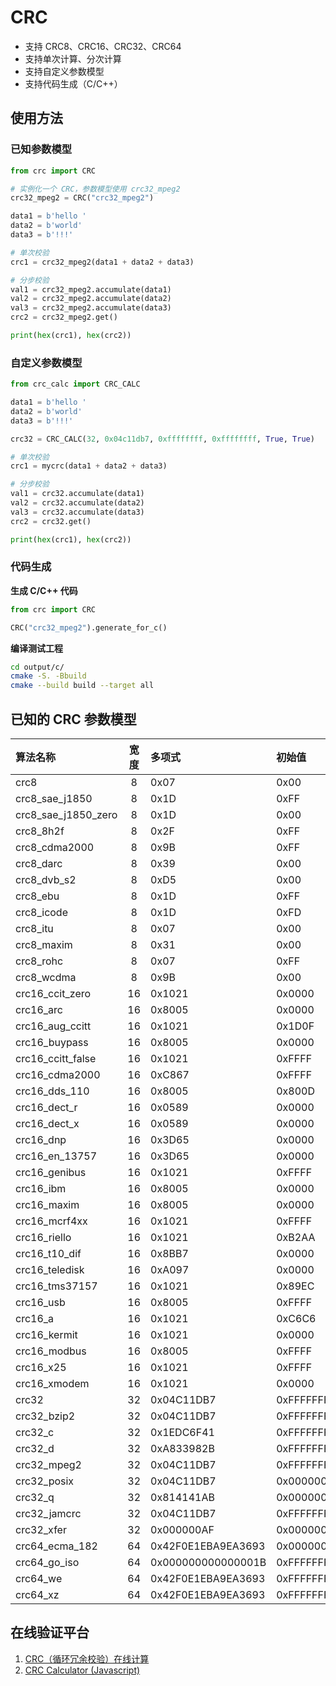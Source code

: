 # CRC

+ 支持 CRC8、CRC16、CRC32、CRC64
+ 支持单次计算、分次计算
+ 支持自定义参数模型
+ 支持代码生成（C/C++）

## 使用方法

### 已知参数模型

```python
from crc import CRC

# 实例化一个 CRC，参数模型使用 crc32_mpeg2
crc32_mpeg2 = CRC("crc32_mpeg2")

data1 = b'hello '
data2 = b'world'
data3 = b'!!!'

# 单次校验
crc1 = crc32_mpeg2(data1 + data2 + data3)

# 分步校验
val1 = crc32_mpeg2.accumulate(data1)
val2 = crc32_mpeg2.accumulate(data2)
val3 = crc32_mpeg2.accumulate(data3)
crc2 = crc32_mpeg2.get()

print(hex(crc1), hex(crc2))
```

### 自定义参数模型

```python
from crc_calc import CRC_CALC

data1 = b'hello '
data2 = b'world'
data3 = b'!!!'

crc32 = CRC_CALC(32, 0x04c11db7, 0xffffffff, 0xffffffff, True, True)

# 单次校验
crc1 = mycrc(data1 + data2 + data3)

# 分步校验
val1 = crc32.accumulate(data1)
val2 = crc32.accumulate(data2)
val3 = crc32.accumulate(data3)
crc2 = crc32.get()

print(hex(crc1), hex(crc2))
```

### 代码生成

**生成 C/C++ 代码**

```python
from crc import CRC

CRC("crc32_mpeg2").generate_for_c()
```

**编译测试工程**

```bash
cd output/c/
cmake -S. -Bbuild
cmake --build build --target all
```

## 已知的 CRC 参数模型

| 算法名称            | 宽度  | 多项式             | 初始值             | 结果异或值         | 输入反转 | 输出反转 |
| :------------------ | :---: | :----------------- | :----------------- | :----------------- | -------: | -------: |
| crc8                |   8   | 0x07               | 0x00               | 0x00               |    False |    False |
| crc8_sae_j1850      |   8   | 0x1D               | 0xFF               | 0xFF               |    False |    False |
| crc8_sae_j1850_zero |   8   | 0x1D               | 0x00               | 0x00               |    False |    False |
| crc8_8h2f           |   8   | 0x2F               | 0xFF               | 0xFF               |    False |    False |
| crc8_cdma2000       |   8   | 0x9B               | 0xFF               | 0x00               |    False |    False |
| crc8_darc           |   8   | 0x39               | 0x00               | 0x00               |     True |     True |
| crc8_dvb_s2         |   8   | 0xD5               | 0x00               | 0x00               |    False |    False |
| crc8_ebu            |   8   | 0x1D               | 0xFF               | 0x00               |     True |     True |
| crc8_icode          |   8   | 0x1D               | 0xFD               | 0x00               |    False |    False |
| crc8_itu            |   8   | 0x07               | 0x00               | 0x55               |    False |    False |
| crc8_maxim          |   8   | 0x31               | 0x00               | 0x00               |     True |     True |
| crc8_rohc           |   8   | 0x07               | 0xFF               | 0x00               |     True |     True |
| crc8_wcdma          |   8   | 0x9B               | 0x00               | 0x00               |     True |     True |
| crc16_ccit_zero     |  16   | 0x1021             | 0x0000             | 0x0000             |    False |    False |
| crc16_arc           |  16   | 0x8005             | 0x0000             | 0x0000             |     True |     True |
| crc16_aug_ccitt     |  16   | 0x1021             | 0x1D0F             | 0x0000             |    False |    False |
| crc16_buypass       |  16   | 0x8005             | 0x0000             | 0x0000             |    False |    False |
| crc16_ccitt_false   |  16   | 0x1021             | 0xFFFF             | 0x0000             |    False |    False |
| crc16_cdma2000      |  16   | 0xC867             | 0xFFFF             | 0x0000             |    False |    False |
| crc16_dds_110       |  16   | 0x8005             | 0x800D             | 0x0000             |    False |    False |
| crc16_dect_r        |  16   | 0x0589             | 0x0000             | 0x0001             |    False |    False |
| crc16_dect_x        |  16   | 0x0589             | 0x0000             | 0x0000             |    False |    False |
| crc16_dnp           |  16   | 0x3D65             | 0x0000             | 0xFFFF             |     True |     True |
| crc16_en_13757      |  16   | 0x3D65             | 0x0000             | 0xFFFF             |    False |    False |
| crc16_genibus       |  16   | 0x1021             | 0xFFFF             | 0xFFFF             |    False |    False |
| crc16_ibm           |  16   | 0x8005             | 0x0000             | 0x0000             |     True |     True |
| crc16_maxim         |  16   | 0x8005             | 0x0000             | 0xFFFF             |     True |     True |
| crc16_mcrf4xx       |  16   | 0x1021             | 0xFFFF             | 0x0000             |     True |     True |
| crc16_riello        |  16   | 0x1021             | 0xB2AA             | 0x0000             |     True |     True |
| crc16_t10_dif       |  16   | 0x8BB7             | 0x0000             | 0x0000             |    False |    False |
| crc16_teledisk      |  16   | 0xA097             | 0x0000             | 0x0000             |    False |    False |
| crc16_tms37157      |  16   | 0x1021             | 0x89EC             | 0x0000             |     True |     True |
| crc16_usb           |  16   | 0x8005             | 0xFFFF             | 0xFFFF             |     True |     True |
| crc16_a             |  16   | 0x1021             | 0xC6C6             | 0x0000             |     True |     True |
| crc16_kermit        |  16   | 0x1021             | 0x0000             | 0x0000             |     True |     True |
| crc16_modbus        |  16   | 0x8005             | 0xFFFF             | 0x0000             |     True |     True |
| crc16_x25           |  16   | 0x1021             | 0xFFFF             | 0xFFFF             |     True |     True |
| crc16_xmodem        |  16   | 0x1021             | 0x0000             | 0x0000             |    False |    False |
| crc32               |  32   | 0x04C11DB7         | 0xFFFFFFFF         | 0xFFFFFFFF         |     True |     True |
| crc32_bzip2         |  32   | 0x04C11DB7         | 0xFFFFFFFF         | 0xFFFFFFFF         |    False |    False |
| crc32_c             |  32   | 0x1EDC6F41         | 0xFFFFFFFF         | 0xFFFFFFFF         |     True |     True |
| crc32_d             |  32   | 0xA833982B         | 0xFFFFFFFF         | 0xFFFFFFFF         |     True |     True |
| crc32_mpeg2         |  32   | 0x04C11DB7         | 0xFFFFFFFF         | 0x00000000         |    False |    False |
| crc32_posix         |  32   | 0x04C11DB7         | 0x00000000         | 0xFFFFFFFF         |    False |    False |
| crc32_q             |  32   | 0x814141AB         | 0x00000000         | 0x00000000         |    False |    False |
| crc32_jamcrc        |  32   | 0x04C11DB7         | 0xFFFFFFFF         | 0x00000000         |     True |     True |
| crc32_xfer          |  32   | 0x000000AF         | 0x00000000         | 0x00000000         |    False |    False |
| crc64_ecma_182      |  64   | 0x42F0E1EBA9EA3693 | 0x0000000000000000 | 0x0000000000000000 |    False |    False |
| crc64_go_iso        |  64   | 0x000000000000001B | 0xFFFFFFFFFFFFFFFF | 0xFFFFFFFFFFFFFFFF |     True |     True |
| crc64_we            |  64   | 0x42F0E1EBA9EA3693 | 0xFFFFFFFFFFFFFFFF | 0xFFFFFFFFFFFFFFFF |    False |    False |
| crc64_xz            |  64   | 0x42F0E1EBA9EA3693 | 0xFFFFFFFFFFFFFFFF | 0xFFFFFFFFFFFFFFFF |     True |     True |

## 在线验证平台

1. [CRC（循环冗余校验）在线计算](http://www.ip33.com/crc.html)
2. [CRC Calculator (Javascript)](http://www.sunshine2k.de/coding/javascript/crc/crc_js.html)
